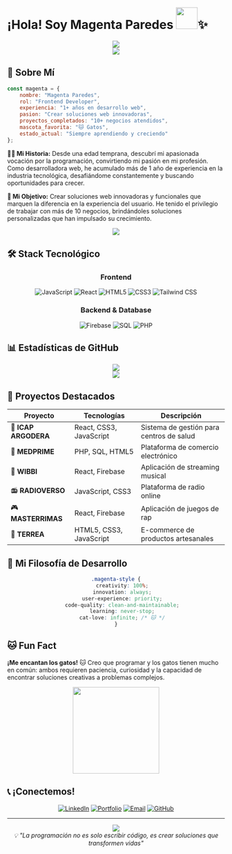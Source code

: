 # ¡Hola! Soy Magenta Paredes <img src="https://media.giphy.com/media/mGcNjsfWAjY5AEZNw6/giphy.gif" width="50">✨

<div align="center">
  <img src="https://capsule-render.vercel.app/api?type=waving&color=gradient&customColorList=12,2,20,25,30&height=200&section=header&text=Frontend%20Developer&fontSize=40&fontColor=fff&animation=fadeIn&fontAlignY=35" />
</div>

<div align="center">
  <img src="https://readme-typing-svg.herokuapp.com?font=Fira+Code&size=22&duration=3000&pause=1000&color=6366F1&background=FFFFFF00&center=true&vCenter=true&multiline=true&width=500&height=100&lines=Desarrolladora+Frontend+%F0%9F%92%BB;Creando+experiencias+digitales+%E2%9C%A8;Siempre+aprendiendo+algo+nuevo+%F0%9F%9A%80" />
</div>

## 🌟 Sobre Mí

```javascript
const magenta = {
    nombre: "Magenta Paredes",
    rol: "Frontend Developer",
    experiencia: "1+ años en desarrollo web",
    pasion: "Crear soluciones web innovadoras",
    proyectos_completados: "10+ negocios atendidos",
    mascota_favorita: "🐱 Gatos",
    estado_actual: "Siempre aprendiendo y creciendo"
};
```

**👩‍💻 Mi Historia:** Desde una edad temprana, descubrí mi apasionada vocación por la programación, convirtiendo mi pasión en mi profesión. Como desarrolladora web, he acumulado más de 1 año de experiencia en la industria tecnológica, desafiándome constantemente y buscando oportunidades para crecer.

**🎯 Mi Objetivo:** Crear soluciones web innovadoras y funcionales que marquen la diferencia en la experiencia del usuario. He tenido el privilegio de trabajar con más de 10 negocios, brindándoles soluciones personalizadas que han impulsado su crecimiento.

<div align="center">
  <img src="https://github-readme-stats.vercel.app/api?username=TU-USERNAME&show_icons=true&theme=tokyonight&hide_border=true&bg_color=0D1117&title_color=6366F1&icon_color=EC4899&text_color=E5E7EB" />
</div>

## 🛠️ Stack Tecnológico

<div align="center">

### Frontend
![JavaScript](https://img.shields.io/badge/JavaScript-F7DF1E?style=for-the-badge&logo=javascript&logoColor=black)
![React](https://img.shields.io/badge/React-61DAFB?style=for-the-badge&logo=react&logoColor=black)
![HTML5](https://img.shields.io/badge/HTML5-E34F26?style=for-the-badge&logo=html5&logoColor=white)
![CSS3](https://img.shields.io/badge/CSS3-1572B6?style=for-the-badge&logo=css3&logoColor=white)
![Tailwind CSS](https://img.shields.io/badge/Tailwind_CSS-38B2AC?style=for-the-badge&logo=tailwind-css&logoColor=white)

### Backend & Database
![Firebase](https://img.shields.io/badge/Firebase-FFCA28?style=for-the-badge&logo=firebase&logoColor=black)
![SQL](https://img.shields.io/badge/SQL-4479A1?style=for-the-badge&logo=mysql&logoColor=white)
![PHP](https://img.shields.io/badge/PHP-777BB4?style=for-the-badge&logo=php&logoColor=white)

</div>

## 📊 Estadísticas de GitHub

<div align="center">
  <img src="https://github-readme-streak-stats.herokuapp.com/?user=TU-USERNAME&theme=tokyonight&hide_border=true&background=0D1117&stroke=6366F1&ring=EC4899&fire=EC4899&currStreakLabel=6366F1" />
</div>

<div align="center">
  <img src="https://github-readme-stats.vercel.app/api/top-langs/?username=Meowwuw&layout=compact&theme=tokyonight&hide_border=true&bg_color=0D1117&title_color=6366F1&text_color=E5E7EB" />
</div>

## 🚀 Proyectos Destacados

<div align="center">

| Proyecto | Tecnologías | Descripción |
|----------|-------------|-------------|
| 🏥 **ICAP ARGODERA** | React, CSS3, JavaScript | Sistema de gestión para centros de salud |
| 🛒 **MEDPRIME** | PHP, SQL, HTML5 | Plataforma de comercio electrónico |
| 🎵 **WIBBI** | React, Firebase | Aplicación de streaming musical |
| 📻 **RADIOVERSO** | JavaScript, CSS3 | Plataforma de radio online |
| 🎮 **MASTERRIMAS** | React, Firebase | Aplicación de juegos de rap |
| 🐰 **TERREA** | HTML5, CSS3, JavaScript | E-commerce de productos artesanales |

</div>

## 🎨 Mi Filosofía de Desarrollo

<div align="center">
  
```css
.magenta-style {
    creativity: 100%;
    innovation: always;
    user-experience: priority;
    code-quality: clean-and-maintainable;
    learning: never-stop;
    cat-love: infinite; /* 🐱 */
}
```

</div>

## 🐱 Fun Fact

**¡Me encantan los gatos!** 🐱 Creo que programar y los gatos tienen mucho en común: ambos requieren paciencia, curiosidad y la capacidad de encontrar soluciones creativas a problemas complejos.

<div align="center">
  <img src="https://media.giphy.com/media/JIX9t2j0ZTN9S/giphy.gif" width="200" />
</div>

## 📞 ¡Conectemos!

<div align="center">

[![LinkedIn](https://img.shields.io/badge/LinkedIn-0077B5?style=for-the-badge&logo=linkedin&logoColor=white)](https://linkedin.com/in/tu-perfil)
[![Portfolio](https://img.shields.io/badge/Portfolio-FF5722?style=for-the-badge&logo=firefox&logoColor=white)](https://tu-portfolio.com)
[![Email](https://img.shields.io/badge/Email-D14836?style=for-the-badge&logo=gmail&logoColor=white)](mailto:tu-email@gmail.com)
[![GitHub](https://img.shields.io/badge/GitHub-100000?style=for-the-badge&logo=github&logoColor=white)](https://github.com/TU-USERNAME)

</div>

---

<div align="center">
  <img src="https://capsule-render.vercel.app/api?type=waving&color=gradient&customColorList=12,2,20,25,30&height=100&section=footer" />
</div>

<div align="center">
  <i>💡 "La programación no es solo escribir código, es crear soluciones que transformen vidas"</i>
</div>
